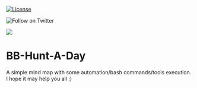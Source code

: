 [![License](https://img.shields.io/badge/license-MIT-_red.svg)](https://opensource.org/licenses/MIT)

![Follow on Twitter](https://img.shields.io/twitter/follow/Dheerajmadhukar?style=social)

<a href="https://www.buymeacoffee.com/medheeraj"><img src="https://img.buymeacoffee.com/button-api/?text=Buy me a beer&emoji=🍺&slug=medheeraj&button_colour=FFDD00&font_colour=000000&font_family=Cookie&outline_colour=000000&coffee_colour=ffffff"></a>


# BB-Hunt-A-Day
A simple mind map with some automation/bash commands/tools execution. I hope it may help you all :)
